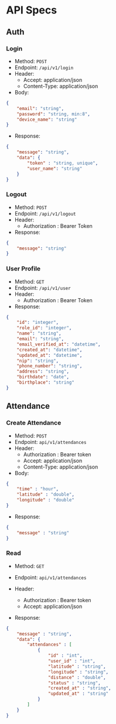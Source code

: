 # API Specs

## Auth

### Login

- Method: `POST`
- Endpoint: `/api/v1/login`
- Header:
  - Accept: application/json
  - Content-Type: application/json
- Body:

```json
{
    "email": "string",
    "password": "string, min:8",
    "device_name": "string"
}
```
- Response:

```json
{
    "message": "string",
    "data": {
        "token" : "string, unique",
        "user_name": "string"
    }
}
```

### Logout

- Method: `POST`
- Endpoint: `/api/v1/logout`
- Header:
    - Authorization : Bearer Token
- Response:

```json
{
    "message": "string"
}
```

### User Profile

- Method: `GET`
- Endpoint: `/api/v1/user`
- Header:
    - Authorization : Bearer Token
- Response:

```json
{
    "id": "integer",
    "role_id": "integer",
    "name": "string",
    "email": "string",
    "email_verified_at": "datetime",
    "created_at": "datetime",
    "updated_at": "datetime",
    "nip": "string",
    "phone_number": "string",
    "address": "string",
    "birthdate": "date",
    "birthplace": "string"
}
```

## Attendance

### Create Attendance

- Method: `POST`
- Endpoint: `api/v1/attendances`
- Header:
  - Authorization : Bearer token
  - Accept: application/json
  - Content-Type: application/json
- Body:

```json
{
    "time" : "hour",
    "latitude" : "double",
    "longitude" : "double"
}
```

- Response:

```json
{
    "message" : "string"
}
```



### Read

- Method: `GET`
- Endpoint: `api/v1/attendances`
- Header:
  - Authorization : Bearer token
  - Accept: application/json

- Response:

```json
{
    "message" : "string",
    "data": {
        "attendances" : [
            {
                "id" : "int",
                "user_id" : "int",
                "latitude" : "string",
                "longitude" : "string",
                "distance" : "double",
                "status" : "string",
                "created_at" : "string",
                "updated_at" : "string"
            }
        ]
    }
}
```
